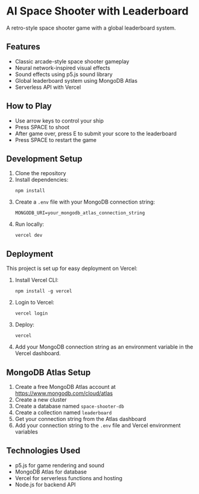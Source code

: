 # AI Space Shooter with Leaderboard

A retro-style space shooter game with a global leaderboard system.

## Features

- Classic arcade-style space shooter gameplay
- Neural network-inspired visual effects
- Sound effects using p5.js sound library
- Global leaderboard system using MongoDB Atlas
- Serverless API with Vercel

## How to Play

- Use arrow keys to control your ship
- Press SPACE to shoot
- After game over, press E to submit your score to the leaderboard
- Press SPACE to restart the game

## Development Setup

1. Clone the repository
2. Install dependencies:
   ```
   npm install
   ```
3. Create a `.env` file with your MongoDB connection string:
   ```
   MONGODB_URI=your_mongodb_atlas_connection_string
   ```
4. Run locally:
   ```
   vercel dev
   ```

## Deployment

This project is set up for easy deployment on Vercel:

1. Install Vercel CLI:
   ```
   npm install -g vercel
   ```
2. Login to Vercel:
   ```
   vercel login
   ```
3. Deploy:
   ```
   vercel
   ```
4. Add your MongoDB connection string as an environment variable in the Vercel dashboard.

## MongoDB Atlas Setup

1. Create a free MongoDB Atlas account at https://www.mongodb.com/cloud/atlas
2. Create a new cluster
3. Create a database named `space-shooter-db`
4. Create a collection named `leaderboard`
5. Get your connection string from the Atlas dashboard
6. Add your connection string to the `.env` file and Vercel environment variables

## Technologies Used

- p5.js for game rendering and sound
- MongoDB Atlas for database
- Vercel for serverless functions and hosting
- Node.js for backend API
